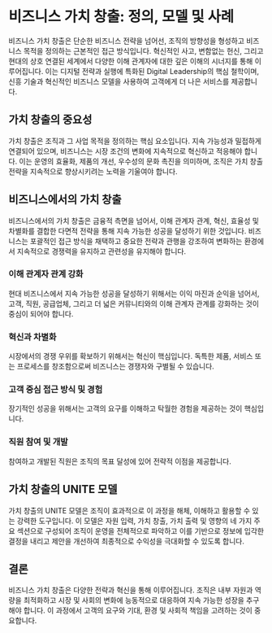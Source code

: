 # 비즈니스 가치 창출: 정의, 모델 및 사례

비즈니스 가치 창출은 단순한 비즈니스 전략을 넘어선, 조직의 방향성을 형성하고 비즈니스 목적을 정의하는 근본적인 접근 방식입니다. 혁신적인 사고, 변함없는 헌신, 그리고 현대의 상호 연결된 세계에서 다양한 이해 관계자에 대한 깊은 이해의 시너지를 통해 이루어집니다. 이는 디지털 전략과 실행에 특화된 Digital Leadership의 핵심 철학이며, 신흥 기술과 혁신적인 비즈니스 모델을 사용하여 고객에게 더 나은 서비스를 제공합니다.

## 가치 창출의 중요성

가치 창출은 조직과 그 사업 목적을 정의하는 핵심 요소입니다. 지속 가능성과 밀접하게 연결되어 있으며, 비즈니스는 시장 조건의 변화에 지속적으로 혁신하고 적응해야 합니다. 이는 운영의 효율화, 제품의 개선, 우수성의 문화 촉진을 의미하며, 조직은 가치 창출 전략을 지속적으로 향상시키려는 노력을 기울여야 합니다.

## 비즈니스에서의 가치 창출

비즈니스에서의 가치 창출은 금융적 측면을 넘어서, 이해 관계자 관계, 혁신, 효율성 및 차별화를 결합한 다면적 전략을 통해 지속 가능한 성공을 달성하기 위한 것입니다. 비즈니스는 포괄적인 접근 방식을 채택하고 중요한 전략과 관행을 강조하여 변화하는 환경에서 지속적으로 경쟁력을 유지하고 관련성을 유지해야 합니다.

### 이해 관계자 관계 강화

현대 비즈니스에서 지속 가능한 성공을 달성하기 위해서는 이익 마진과 순익을 넘어서, 고객, 직원, 공급업체, 그리고 더 넓은 커뮤니티와의 이해 관계자 관계를 강화하는 것이 중심이 되어야 합니다.

### 혁신과 차별화

시장에서의 경쟁 우위를 확보하기 위해서는 혁신이 핵심입니다. 독특한 제품, 서비스 또는 프로세스를 창조함으로써 비즈니스는 경쟁자와 구별될 수 있습니다.

### 고객 중심 접근 방식 및 경험

장기적인 성공을 위해서는 고객의 요구를 이해하고 탁월한 경험을 제공하는 것이 핵심입니다.

### 직원 참여 및 개발

참여하고 개발된 직원은 조직의 목표 달성에 있어 전략적 이점을 제공합니다.

## 가치 창출의 UNITE 모델

가치 창출의 UNITE 모델은 조직이 효과적으로 이 과정을 해체, 이해하고 활용할 수 있는 강력한 도구입니다. 이 모델은 자원 입력, 가치 창출, 가치 출력 및 영향의 네 가지 주요 섹션으로 구성되어 조직이 운영을 전체적으로 파악하고 이를 기반으로 정보에 입각한 결정을 내리고 제안을 개선하여 최종적으로 수익성을 극대화할 수 있도록 합니다.

## 결론

비즈니스 가치 창출은 다양한 전략과 혁신을 통해 이루어집니다. 조직은 내부 자원과 역량을 최적화하고 시장 및 사회의 변화에 능동적으로 대응하여 지속 가능한 성장을 추구해야 합니다. 이 과정에서 고객의 요구와 기대, 환경 및 사회적 책임을 고려하는 것이 중요합니다.
